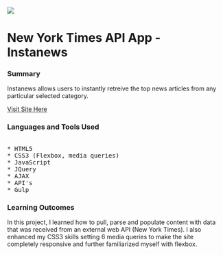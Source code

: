 ![](./assets/images/homepage.png)

# New York Times API App - Instanews

### Summary

Instanews allows users to instantly retreive the top news articles from any particular selected category.

[Visit Site Here](https://maxccpage.github.io/New-York-Times-API-/)

### Languages and Tools Used

<pre> 
* HTML5 
* CSS3 (Flexbox, media queries)
* JavaScript 
* JQuery
* AJAX
* API's
* Gulp
</pre>

### Learning Outcomes

In this project, I learned how to pull, parse and populate content with data that was received from an external web API (New York Times). I also enhanced my CSS3 skills setting 6 media queries to make the site completely responsive and further familiarized myself with flexbox. 

